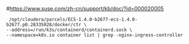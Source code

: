 

#https://www.suse.com/zh-cn/support/kb/doc/?id=000020005

```
 /opt/cloudera/parcels/ECS-1.4.0-b2677-ecs-1.4.0-b2677.p0.28335028/docker/ctr \
--address=/run/k3s/containerd/containerd.sock \
--namespace=k8s.io container list | grep -nginx-ingress-controller
```
